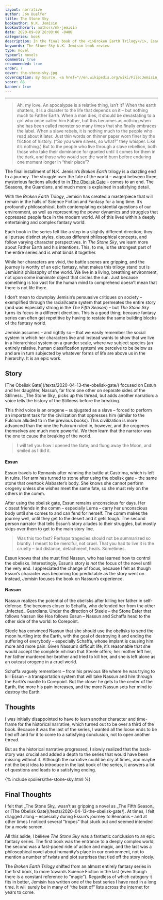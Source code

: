 ```yaml
---
layout: narrative
author: Jon Duelfer
title: The Stone Sky
bookauthor: N.K. Jemisin
bookauthorurl: authors/nk-jemisin
date: 2020-09-09 20:00:00 -0400
categories: book
description: In the final book of the <i>Broken Earth Trilogy</i>, Essun realizes that her daughter seeks to destroy the Earth to end the endless suffering of Schaffa, the Stone Eaters, and all humanity. Essun rushes across the world to stop her, but Nassun refuses to listen to the woman that left her all alone in this cruel world.
keywords: The Stone Sky N.K. Jemisin book review
type: novel
typeurl: novels
comments: true
recommended: true
order: 7
cover: the-stone-sky.jpg
covercaption: By Source, <a href="//en.wikipedia.org/wiki/File:Jemisin_The_Stone_Sky_cover.jpg" title="Fair use of copyrighted material in the context of The Stone Sky">Fair use</a>, <a href="https://en.wikipedia.org/w/index.php?curid=54944411">Link</a>
score: 88
banner: true
---
```

<hr/>

> Ah, my love. An apocalypse is a relative thing, isn’t it? When the earth shatters, it is a disaster to the life that depends on it – but nothing much to Father Earth. When a man dies, it should be devastating to a girl who once called him Father, but this becomes as nothing when she has been called monster so many times that she finally embraces the label. When a slave rebels, it is nothing much to the people who read about it later. Just thin words on thinner paper worn finer by the friction of history. (“So you were slaves, so what?” they whisper. Like it’s nothing.) But to the people who live through a slave rebellion, both those who take their dominance for granted until it comes for them in the dark, and those who would see the world burn before enduring one moment longer in “their place”?

The final installment of N.K. Jemisin’s _Broken Earth_ trilogy is a dazzling end to a journey. The struggle over the fate of the world – waged between three, mysterious factions alluded to in [The Obelisk Gate](/texts/2020-04-13-the-obelisk-gate/) – comes to an end. The Seasons, the Guardians, and much more is explained in satisfying detail.

With the _Broken Earth Trilogy_, Jemisin has created a masterpiece that will remain in the halls of Science Fiction and Fantasy for a long time. It’s profoundly philosophical, both contemplating existential questions of our environment, as well as representing the power dynamics and struggles that oppressed people face in the modern world. All of this lives within a deeply entertaining and complex fantasy world.

Each book in the series felt like a step in a slightly different direction; they all pursue distinct styles, discuss different philosophical concepts, and follow varying character perspectives. In _The Stone Sky_, we learn more about Father Earth and his intentions. This, to me, is the strongest part of the entire series and is what binds it together.

While her characters are vivid, the battle scenes are gripping, and the journey is worthy of an epic fantasy, what makes this trilogy stand out is Jemisin’s philosophy of the world. We live in a living, breathing environment, not upon some inanimate object that circles the sun. Just because something is too vast for the human mind to comprehend doesn’t mean that there is not life there.

I don’t mean to downplay Jemisin’s persuasive critiques on society – exemplified through the racial/caste system that permeates the entire story (and was especially strong in the _The Fifth Season_) – but _The Stone Sky_ turns its focus in a different direction. This is a good thing, because fantasy series can often get repetitive by having to restate the same building blocks of the fantasy world.

Jemisin assumes – and rightly so – that we easily remember the social system in which her characters live and instead wants to show that we live in a hierarchical system on a grander scale, where we subject species (an entirely relative, human classification system) we perceive to be below us and are in turn subjected by whatever forms of life are above us in the hierarchy. It is an epic work.

<h2><strong>Story</strong></h2>
[The Obelisk Gate](/texts/2020-04-13-the-obelisk-gate/) focused on Essun and her daughter, Nassun, far from one other on separate sides of the Stillness. _The Stone Sky_ picks up this thread, but adds another narration: a voice tells the history of the Stillness before the breaking.

This third voice is an orogene – subjugated as a slave – forced to perform an important task for the civilization that oppresses him (similar to the Fulcrum alluded to in the previous books). This civilization is more advanced than the one the Fulcrum ruled in, however, and the orogenes themselves are much more powerful. We then learn that the narrator was the one to cause the breaking of the world.
> I will tell you how I opened the Gate, and flung away the Moon, and smiled as I did it.

<h4>Essun</h4>
Essun travels to Rennanis after winning the battle at Castrima, which is left in ruins. Her arm has turned to stone after using the obelisk gate – the same stone that overtook Alabaster’s body. She knows she cannot perform orogeny unless she wishes meet the same fate, so she must rely on the others in the comm.

After using the obelisk gate, Essun remains unconscious for days. Her closest friends in the comm – especially Lerna – carry her unconscious body until she comes to and can fend for herself. The comm makes the journey well, until they get to the desert and it gets tough. The second person narrator that tells Essun’s story alludes to their struggles, but mostly skips over them to get to the main story line.
> Was this too fast? Perhaps tragedies should not be summarized so bluntly. I meant to be merciful, not cruel. That you had to live it is the cruelty – but distance, detachment, heals. Sometimes.

Essun knows that she must find Nassun, who has learned how to control the obelisks. Interestingly, Essun’s story is _not_ the focus of the novel until the very end. I appreciated the change of focus, because I felt as though Essun’s character was becoming too predictable as the story went on. Instead, Jemisin focuses the book on Nassun’s experience.

<h4>Nassun</h4>
Nassun realizes the potential of the obelisks after killing her father in self-defense. She becomes closer to Schaffa, who defended her from the other _infected_ Guardians. Under the direction of Steele – the Stone Eater that follows Nassun like Hoa follows Essun – Nassun and Schaffa head to the other side of the world: to Corepoint.

Steele has convinced Nassun that she should use the obelisks to send the moon hurtling into the Earth, with the goal of destroying it and ending the suffering of everybody – especially Schaffa, whose implant is causing him more and more pain. Given Nassun’s difficult life, it’s reasonable that she would accept the complete nihilism that Steele offers; her mother left her, her father murdered her brother and tried to kill her, and she is left alone as an outcast orogene in a cruel world.

Schaffa vaguely remembers – from his previous life where he was trying to kill Essun – a transportation system that will take Nassun and him through the Earth’s mantle to Corepoint. But the closer he gets to the center of the Earth, the more his pain increases, and the more Nassun sets her mind to destroy the Earth.

<h2><strong>Thoughts</strong></h2>
I was initially disappointed to have to learn another character and time-frame for the historical narrative, which turned out to be over a third of the book. Because it was the last of the series, I wanted all the loose ends to be tied off and for it to come to a satisfying conclusion, not to open another thread.

But as the historical narrative progressed, I slowly realized that the back-story was crucial and added a depth to the series that would have been missing without it. Although the narrative could be dry at times, and maybe not the best idea to introduce in the last book of the series, it answers a lot of questions and leads to a satisfying ending.

{% include spoilers/the-stone-sky.html %}

<h2><strong>Final Thoughts</strong></h2>
I felt that _The Stone Sky_ wasn’t as gripping a novel as _The Fifth Season_ or [The Obelisk Gate](/texts/2020-04-13-the-obelisk-gate/). At times, I felt dragged along – especially during Essun’s journey to Rennanis – and at other times I noticed several “tropes” that stuck out and seemed intended for a movie screen.

All this aside, I believe _The Stone Sky_ was a fantastic conclusion to an epic fantasy series. The first book was the entrance to a deeply complex world, the second was a fast-paced ride of action and magic, and the last was a philosophical novel about humanity’s place in our environment, not to mention a number of twists and plot surprises that tied off the story nicely.

The _Broken Earth Trilogy_ shifted from an almost entirely fantasy series in the first book, to more towards Science Fiction in the last (even though there is a constant reference to “magic”). Regardless of which category it fits in better, Jemisin has written one of the best series I have read in a long time. It will surely be in many of “the best of” lists across the internet for years to come.